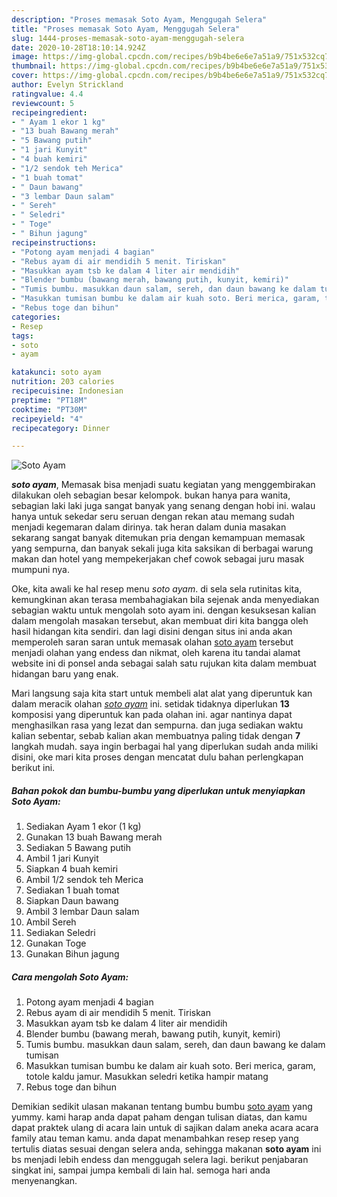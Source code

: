 ```yaml
---
description: "Proses memasak Soto Ayam, Menggugah Selera"
title: "Proses memasak Soto Ayam, Menggugah Selera"
slug: 1444-proses-memasak-soto-ayam-menggugah-selera
date: 2020-10-28T18:10:14.924Z
image: https://img-global.cpcdn.com/recipes/b9b4be6e6e7a51a9/751x532cq70/soto-ayam-foto-resep-utama.jpg
thumbnail: https://img-global.cpcdn.com/recipes/b9b4be6e6e7a51a9/751x532cq70/soto-ayam-foto-resep-utama.jpg
cover: https://img-global.cpcdn.com/recipes/b9b4be6e6e7a51a9/751x532cq70/soto-ayam-foto-resep-utama.jpg
author: Evelyn Strickland
ratingvalue: 4.4
reviewcount: 5
recipeingredient:
- " Ayam 1 ekor 1 kg"
- "13 buah Bawang merah"
- "5 Bawang putih"
- "1 jari Kunyit"
- "4 buah kemiri"
- "1/2 sendok teh Merica"
- "1 buah tomat"
- " Daun bawang"
- "3 lembar Daun salam"
- " Sereh"
- " Seledri"
- " Toge"
- " Bihun jagung"
recipeinstructions:
- "Potong ayam menjadi 4 bagian"
- "Rebus ayam di air mendidih 5 menit. Tiriskan"
- "Masukkan ayam tsb ke dalam 4 liter air mendidih"
- "Blender bumbu (bawang merah, bawang putih, kunyit, kemiri)"
- "Tumis bumbu. masukkan daun salam, sereh, dan daun bawang ke dalam tumisan"
- "Masukkan tumisan bumbu ke dalam air kuah soto. Beri merica, garam, totole kaldu jamur. Masukkan seledri ketika hampir matang"
- "Rebus toge dan bihun"
categories:
- Resep
tags:
- soto
- ayam

katakunci: soto ayam 
nutrition: 203 calories
recipecuisine: Indonesian
preptime: "PT18M"
cooktime: "PT30M"
recipeyield: "4"
recipecategory: Dinner

---
```



![Soto Ayam](https://img-global.cpcdn.com/recipes/b9b4be6e6e7a51a9/751x532cq70/soto-ayam-foto-resep-utama.jpg)

<b><i>soto ayam</i></b>, Memasak bisa menjadi suatu kegiatan yang menggembirakan dilakukan oleh sebagian besar kelompok. bukan hanya para wanita, sebagian laki laki juga sangat banyak yang senang dengan hobi ini. walau hanya untuk sekedar seru seruan dengan rekan atau memang sudah menjadi kegemaran dalam dirinya. tak heran dalam dunia masakan sekarang sangat banyak ditemukan pria dengan kemampuan memasak yang sempurna, dan banyak sekali juga kita saksikan di berbagai warung makan dan hotel yang mempekerjakan chef cowok sebagai juru masak mumpuni nya.

Oke, kita awali ke hal resep menu <i>soto ayam</i>. di sela sela rutinitas kita, kemungkinan akan terasa membahagiakan bila sejenak anda menyediakan sebagian waktu untuk mengolah soto ayam ini. dengan kesuksesan kalian dalam mengolah masakan tersebut, akan membuat diri kita bangga oleh hasil hidangan kita sendiri. dan lagi disini dengan situs ini anda akan memperoleh saran saran untuk memasak olahan <u>soto ayam</u> tersebut menjadi olahan yang endess dan nikmat, oleh karena itu tandai alamat website ini di ponsel anda sebagai salah satu rujukan kita dalam membuat hidangan baru yang enak.




Mari langsung saja kita start untuk membeli alat alat yang diperuntuk kan dalam meracik olahan <u><i>soto ayam</i></u> ini. setidak tidaknya diperlukan <b>13</b> komposisi yang diperuntuk kan pada olahan ini. agar nantinya dapat menghasilkan rasa yang lezat dan sempurna. dan juga sediakan waktu kalian sebentar, sebab kalian akan membuatnya paling tidak dengan <b>7</b> langkah mudah. saya ingin berbagai hal yang diperlukan sudah anda miliki disini, oke mari kita proses dengan mencatat dulu bahan perlengkapan berikut ini.

<!--inarticleads1-->

##### Bahan pokok dan bumbu-bumbu yang diperlukan untuk menyiapkan Soto Ayam:

1. Sediakan  Ayam 1 ekor (1 kg)
1. Gunakan 13 buah Bawang merah
1. Sediakan 5 Bawang putih
1. Ambil 1 jari Kunyit
1. Siapkan 4 buah kemiri
1. Ambil 1/2 sendok teh Merica
1. Sediakan 1 buah tomat
1. Siapkan  Daun bawang
1. Ambil 3 lembar Daun salam
1. Ambil  Sereh
1. Sediakan  Seledri
1. Gunakan  Toge
1. Gunakan  Bihun jagung




<!--inarticleads2-->

##### Cara mengolah Soto Ayam:

1. Potong ayam menjadi 4 bagian
1. Rebus ayam di air mendidih 5 menit. Tiriskan
1. Masukkan ayam tsb ke dalam 4 liter air mendidih
1. Blender bumbu (bawang merah, bawang putih, kunyit, kemiri)
1. Tumis bumbu. masukkan daun salam, sereh, dan daun bawang ke dalam tumisan
1. Masukkan tumisan bumbu ke dalam air kuah soto. Beri merica, garam, totole kaldu jamur. Masukkan seledri ketika hampir matang
1. Rebus toge dan bihun




Demikian sedikit ulasan makanan tentang bumbu bumbu <u>soto ayam</u> yang yummy. kami harap anda dapat paham dengan tulisan diatas, dan kamu dapat praktek ulang di acara lain untuk di sajikan dalam aneka acara acara family atau teman kamu. anda dapat menambahkan resep resep yang tertulis diatas sesuai dengan selera anda, sehingga makanan <b>soto ayam</b> ini bs menjadi lebih endess dan menggugah selera lagi. berikut penjabaran singkat ini, sampai jumpa kembali di lain hal. semoga hari anda menyenangkan.
